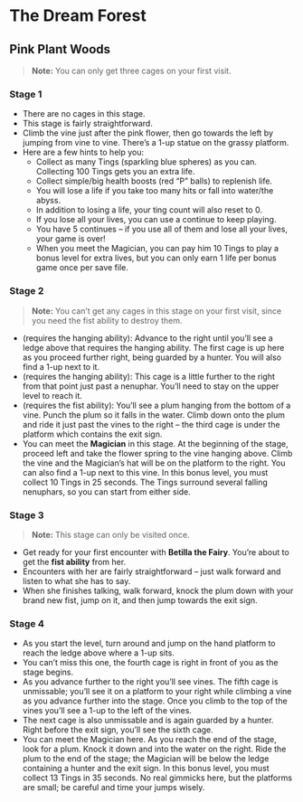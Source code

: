 # The Dream Forest

## Pink Plant Woods

> **Note:** You can only get three cages on your first visit.

### Stage 1

- There are no cages in this stage.
- This stage is fairly straightforward.
- Climb the vine just after the pink flower, then go towards the left by jumping from vine to vine. There’s a 1-up statue on the grassy platform.
- Here are a few hints to help you:
  - Collect as many Tings (sparkling blue spheres) as you can. Collecting 100 Tings gets you an extra life.
  - Collect simple/big health boosts (red “P” balls) to replenish life.
  - You will lose a life if you take too many hits or fall into water/the abyss.
  - In addition to losing a life, your ting count will also reset to 0.
  - If you lose all your lives, you can use a continue to keep playing.
  - You have 5 continues – if you use all of them and lose all your lives, your game is over!
  - When you meet the Magician, you can pay him 10 Tings to play a bonus level for extra lives, but you can only earn 1 life per bonus game once per save file.

### Stage 2

> **Note:** You can’t get any cages in this stage on your first visit, since you need the fist ability to destroy them.

- (requires the hanging ability): Advance to the right until you’ll see a ledge above that requires the hanging ability. The first cage is up here as you proceed further right, being guarded by a hunter. You will also find a 1-up next to it.
- (requires the hanging ability): This cage is a little further to the right from that point just past a nenuphar. You’ll need to stay on the upper level to reach it.
- (requires the fist ability): You’ll see a plum hanging from the bottom of a vine. Punch the plum so it falls in the water. Climb down onto the plum and ride it just past the vines to the right – the third cage is under the platform which contains the exit sign.
- You can meet the **Magician** in this stage. At the beginning of the stage, proceed left and take the flower spring to the vine hanging above. Climb the vine and the Magician’s hat will be on the platform to the right. You can also find a 1-up next to this vine. In this bonus level, you must collect 10 Tings in 25 seconds. The Tings surround several falling nenuphars, so you can start from either side.

### Stage 3

> **Note:** This stage can only be visited once.

- Get ready for your first encounter with **Betilla the Fairy**. You’re about to get the **fist ability** from her.
- Encounters with her are fairly straightforward – just walk forward and listen to what she has to say.
- When she finishes talking, walk forward, knock the plum down with your brand new fist, jump on it, and then jump towards the exit sign.

### Stage 4

- As you start the level, turn around and jump on the hand platform to reach the ledge above where a 1-up sits.
- You can’t miss this one, the fourth cage is right in front of you as the stage begins.
- As you advance further to the right you’ll see vines. The fifth cage is unmissable; you’ll see it on a platform to your right while climbing a vine as you advance further into the stage. Once you climb to the top of the vines you’ll see a 1-up to the left of the vines.
- The next cage is also unmissable and is again guarded by a hunter. Right before the exit sign, you’ll see the sixth cage.
- You can meet the Magician here. As you reach the end of the stage, look for a plum. Knock it down and into the water on the right. Ride the plum to the end of the stage; the Magician will be below the ledge containing a hunter and the exit sign. In this bonus level, you must collect 13 Tings in 35 seconds. No real gimmicks here, but the platforms are small; be careful and time your jumps wisely.
